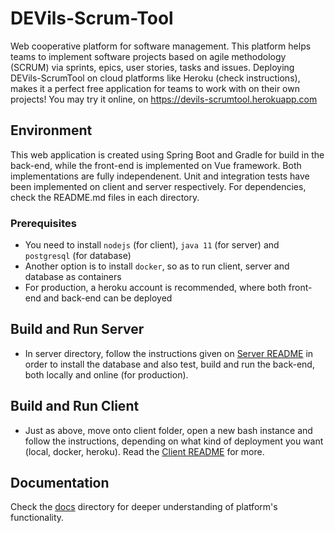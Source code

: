 # DEVils-Scrum-Tool
Web cooperative platform for software management. This platform helps teams to implement software projects based on
agile methodology (SCRUM) via sprints, epics, user stories, tasks and issues. Deploying DEVils-ScrumTool on cloud platforms like Heroku (check instructions), makes it a perfect free application for teams to work with on their own projects! You may try it online, on https://devils-scrumtool.herokuapp.com

## Environment
This web application is created using Spring Boot and Gradle for build in the back-end, while the front-end is implemented on Vue framework. Both implementations are fully independenent. Unit and integration tests have been implemented on client and server respectively. For dependencies, check the README.md files in each directory.

### Prerequisites
- You need to install `nodejs` (for client), `java 11` (for server) and `postgresql` (for database)
- Another option is to install `docker`, so as to run client, server and database as containers
- For production, a heroku account is recommended, where both front-end and back-end can be deployed

## Build and Run Server
- In server directory, follow the instructions given on [Server README](./server/README.md) in order to install
the database and also test, build and run the back-end, both locally and online (for production).

## Build and Run Client
- Just as above, move onto client folder, open a new bash instance and follow the instructions, depending on what kind of deployment you want (local, docker, heroku). Read the [Client README](./client/README.md) for more.

## Documentation
Check the [docs](./docs) directory for deeper understanding of platform's functionality.
